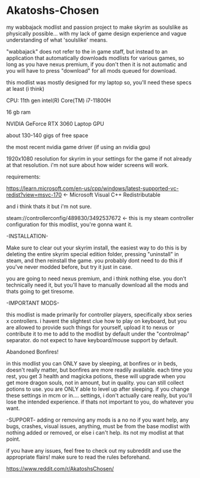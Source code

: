 # Akatoshs-Chosen
my wabbajack modlist and passion project to make skyrim as soulslike as physically possible... with my lack of game design experience and vague understanding of what 'soulslike' means.

"wabbajack" does not refer to the in game staff, but instead to an application that automatically downloads modlists for various games, so long as you have nexus premium, if you don't then it is not automatic and you will have to press "download" for all mods queued for download.

this modlist was mostly designed for my laptop so, you'll need these specs at least (i think)

CPU: 11th gen intel(R) Core(TM) i7-11800H

16 gb ram

NVIDIA GeForce RTX 3060 Laptop GPU

about 130-140 gigs of free space

the most recent nvidia game driver (if using an nvidia gpu)

1920x1080 resolution for skyrim in your settings for the game if not already at that resolution. i'm not sure about how wider screens will work.

requirements: 

https://learn.microsoft.com/en-us/cpp/windows/latest-supported-vc-redist?view=msvc-170 <- Microsoft Visual C++ Redistributable

and i think thats it but i'm not sure.

steam://controllerconfig/489830/3492537672 <- this is my steam controller configuration for this modlist, you're gonna want it.

-INSTALLATION-

Make sure to clear out your skyrim install, the easiest way to do this is by deleting the entire skyrim special edition folder, pressing "uninstall" in steam, and then reinstall the game.
you probably dont need to do this if you've never modded before, but try it just in case.

you are going to need nexus premium, and i think nothing else. you don't technically need it, but you'll have to manually download all the mods and thats going to get tiresome.

-IMPORTANT MODS- 

this modlist is made primarily for controller players, specifically xbox series x controllers. i havent the slightest clue how to play on keyboard, but you are allowed to provide such things for yourself, upload it to nexus or contribute it to me to add to the modlist by default under the "controlmap" separator. do not expect to have keyboard/mouse support by default. 

Abandoned Bonfires!

in this modlist you can ONLY save by sleeping, at bonfires or in beds, doesn't really matter, but bonfires are more readily available. 
each time you rest, you get 3 health and magicka potions, these will upgrade when you get more dragon souls, not in amount, but in quality. you can still collect potions to use.
you are ONLY able to level up after sleeping.
if you change these settings in mcm or in.... settings, i don't actually care really, but you'll lose the intended experience. if thats not important to you, do whatever you want.

-SUPPORT-
adding or removing any mods is a no no if you want help, any bugs, crashes, visual issues, anything, must be from the base modlist with nothing added or removed, or else i can't help. its not my modlist at that point.

if you have any issues, feel free to check out my subreddit and use the appropriate flairs! make sure to read the rules beforehand. 

https://www.reddit.com/r/AkatoshsChosen/





